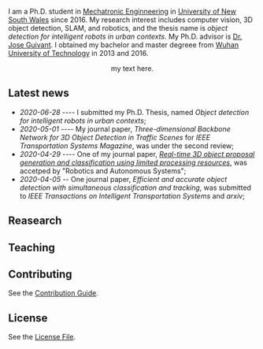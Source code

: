 I am a Ph.D. student in [Mechatronic Enginneering](https://www.engineering.unsw.edu.au/study-with-us/undergraduate-degrees/mechatronic-engineering) in [University of New South Wales](https://www.unsw.edu.au/) since 2016. My research interest includes computer vision, 3D object detection, SLAM, and robotics, and the thesis name is *object detection for intelligent robots in urban contexts*. My Ph.D. advisor is [Dr. Jose Guivant](https://scholar.google.com.au/citations?user=_4IB14IAAAAJ&hl=en). I obtained my bachelor and master degreee from [Wuhan University of Technology](http://english.whut.edu.cn/) in 2013 and 2016.

<div align="center">
  my text here.
</div>

## Latest news
* *2020-06-28* ---- I submitted my Ph.D. Thesis, named *Object detection for intelligent robots in urban contexts*;
* *2020-05-01* ---- My journal paper, *Three-dimensional Backbone Network for 3D Object Detection in Traffic Scenes* for *IEEE Transportation Systems Magazine*, was under the second review;
* *2020-04-29* ---- One of my journal paper, *[Real-time 3D object proposal generation and classification using limited processing resources](https://www.sciencedirect.com/science/article/pii/S0921889020303973)*, was accetped by "Robotics and Autonomous Systems";
* *2020-04-05* -- One journal paper, *Efficient and accurate object detection with simultaneous classification and tracking*, was submitted to *IEEE Transactions on Intelligent Transportation Systems* and *arxiv*;

## Reasearch


## Teaching



## Contributing

See the [Contribution Guide](./CONTRIBUTING.md).

## License

See the [License File](./LICENSE.md).
